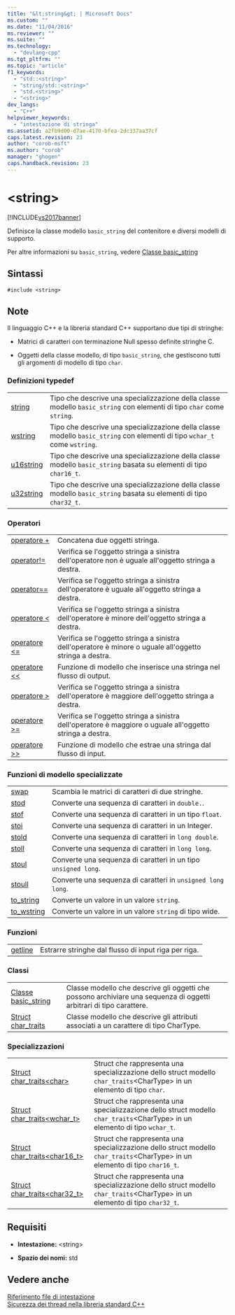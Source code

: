 ```yaml
---
title: "&lt;string&gt; | Microsoft Docs"
ms.custom: ""
ms.date: "11/04/2016"
ms.reviewer: ""
ms.suite: ""
ms.technology: 
  - "devlang-cpp"
ms.tgt_pltfrm: ""
ms.topic: "article"
f1_keywords: 
  - "std::<string>"
  - "string/std::<string>"
  - "std.<string>"
  - "<string>"
dev_langs: 
  - "C++"
helpviewer_keywords: 
  - "intestazione di stringa"
ms.assetid: a2fb9d00-d7ae-4170-bfea-2dc337aa37cf
caps.latest.revision: 23
author: "corob-msft"
ms.author: "corob"
manager: "ghogen"
caps.handback.revision: 23
---
```

# &lt;string&gt;
[!INCLUDE[vs2017banner](../assembler/inline/includes/vs2017banner.md)]

Definisce la classe modello `basic_string` del contenitore e diversi modelli di supporto.  
  
 Per altre informazioni su `basic_string`, vedere [Classe basic\_string](../standard-library/basic-string-class.md)  
  
## Sintassi  
  
```  
#include <string>  
```  
  
## Note  
 Il linguaggio C\+\+ e la libreria standard C\+\+ supportano due tipi di stringhe:  
  
-   Matrici di caratteri con terminazione Null spesso definite stringhe C.  
  
-   Oggetti della classe modello, di tipo `basic_string`, che gestiscono tutti gli argomenti di modello di tipo `char`.  
  
### Definizioni typedef  
  
|||  
|-|-|  
|[string](../Topic/string%20\(C++%20STL%20%3Cstring%3E\).md)|Tipo che descrive una specializzazione della classe modello `basic_string` con elementi di tipo `char` come `string`.|  
|[wstring](../Topic/wstring.md)|Tipo che descrive una specializzazione della classe modello `basic_string` con elementi di tipo `wchar_t` come `wstring`.|  
|[u16string](../Topic/u16string.md)|Tipo che descrive una specializzazione della classe modello `basic_string` basata su elementi di tipo `char16_t`.|  
|[u32string](../Topic/u32string.md)|Tipo che descrive una specializzazione della classe modello `basic_string` basata su elementi di tipo `char32_t`.|  
  
### Operatori  
  
|||  
|-|-|  
|[operatore \+](../Topic/operator+%20\(%3Cstring%3E\).md)|Concatena due oggetti stringa.|  
|[operator\!\=](../Topic/operator!=%20\(%3Cstring%3E\).md)|Verifica se l'oggetto stringa a sinistra dell'operatore non è uguale all'oggetto stringa a destra.|  
|[operator\=\=](../Topic/operator==%20\(%3Cstring%3E\).md)|Verifica se l'oggetto stringa a sinistra dell'operatore è uguale all'oggetto stringa a destra.|  
|[operatore \<](../Topic/operator%3C%20\(%3Cstring%3E\).md)|Verifica se l'oggetto stringa a sinistra dell'operatore è minore dell'oggetto stringa a destra.|  
|[operatore \<\=](../Topic/operator%3C=%20\(in%20%3Cstring%3E\).md)|Verifica se l'oggetto stringa a sinistra dell'operatore è minore o uguale all'oggetto stringa a destra.|  
|[operatore \<\<](../Topic/operator%3C%3C%20\(%3Cstring%3E\).md)|Funzione di modello che inserisce una stringa nel flusso di output.|  
|[operatore \>](../Topic/operator%3E%20\(%3Cstring%3E\).md)|Verifica se l'oggetto stringa a sinistra dell'operatore è maggiore dell'oggetto stringa a destra.|  
|[operatore \>\=](../Topic/operator%3E=%20\(%3Cstring%3E\).md)|Verifica se l'oggetto stringa a sinistra dell'operatore è maggiore o uguale all'oggetto stringa a destra.|  
|[operatore \>\>](../Topic/operator%3E%3E%20\(%3Cstring%3E\).md)|Funzione di modello che estrae una stringa dal flusso di input.|  
  
### Funzioni di modello specializzate  
  
|||  
|-|-|  
|[swap](../Topic/swap%20\(C++%20STL%20%3Cstring%3E\).md)|Scambia le matrici di caratteri di due stringhe.|  
|[stod](../Topic/stod.md)|Converte una sequenza di caratteri in `double.`.|  
|[stof](../Topic/stof.md)|Converte una sequenza di caratteri in un tipo `float`.|  
|[stoi](../Topic/stoi.md)|Converte una sequenza di caratteri in un Integer.|  
|[stold](../Topic/stold.md)|Converte una sequenza di caratteri in `long double`.|  
|[stoll](../Topic/stoll.md)|Converte una sequenza di caratteri in `long long`.|  
|[stoul](../Topic/stoul.md)|Converte una sequenza di caratteri in un tipo `unsigned long`.|  
|[stoull](../Topic/stoull.md)|Converte una sequenza di caratteri in `unsigned long long`.|  
|[to\_string](../Topic/to_string.md)|Converte un valore in un valore `string`.|  
|[to\_wstring](../Topic/to_wstring.md)|Converte un valore in un valore `string` di tipo wide.|  
  
### Funzioni  
  
|||  
|-|-|  
|[getline](../Topic/getline%20Template%20Function.md)|Estrarre stringhe dal flusso di input riga per riga.|  
  
### Classi  
  
|||  
|-|-|  
|[Classe basic\_string](../standard-library/basic-string-class.md)|Classe modello che descrive gli oggetti che possono archiviare una sequenza di oggetti arbitrari di tipo carattere.|  
|[Struct char\_traits](../standard-library/char-traits-struct.md)|Classe modello che descrive gli attributi associati a un carattere di tipo CharType.|  
  
### Specializzazioni  
  
|||  
|-|-|  
|[Struct char\_traits\<char\>](../standard-library/char-traits-char-struct.md)|Struct che rappresenta una specializzazione dello struct modello `char_traits`\<CharType\> in un elemento di tipo `char`.|  
|[Struct char\_traits\<wchar\_t\>](../standard-library/char-traits-wchar-t-struct.md)|Struct che rappresenta una specializzazione dello struct modello `char_traits`\<CharType\> in un elemento di tipo `wchar_t`.|  
|[Struct char\_traits\<char16\_t\>](../standard-library/char-traits-char16-t-struct.md)|Struct che rappresenta una specializzazione dello struct modello `char_traits`\<CharType\> in un elemento di tipo `char16_t`.|  
|[Struct char\_traits\<char32\_t\>](../standard-library/char-traits-char32-t-struct.md)|Struct che rappresenta una specializzazione dello struct modello `char_traits`\<CharType\> in un elemento di tipo `char32_t`.|  
  
## Requisiti  
  
-   **Intestazione:** \<string\>  
  
-   **Spazio dei nomi:** std  
  
## Vedere anche  
 [Riferimento file di intestazione](../standard-library/cpp-standard-library-header-files.md)   
 [Sicurezza dei thread nella libreria standard C\+\+](../standard-library/thread-safety-in-the-cpp-standard-library.md)